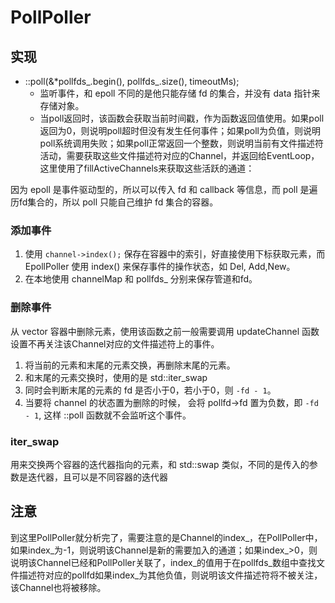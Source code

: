 # PollPoller

## 实现

* ::poll(&*pollfds_.begin(), pollfds_.size(), timeoutMs);
  * 监听事件，和 epoll 不同的是他只能存储 fd 的集合，并没有 data 指针来存储对象。
  * 当poll返回时，该函数会获取当前时间戳，作为函数返回值使用。如果poll返回为0，则说明poll超时但没有发生任何事件；如果poll为负值，则说明poll系统调用失败；如果poll正常返回一个整数，则说明当前有文件描述符活动，需要获取这些文件描述符对应的Channel，并返回给EventLoop，这里使用了fillActiveChannels来获取这些活跃的通道：



因为 epoll 是事件驱动型的，所以可以传入 fd 和 callback 等信息，而 poll 是遍历fd集合的，所以 poll 只能自己维护 fd 集合的容器。


### 添加事件

1. 使用 `channel->index();` 保存在容器中的索引，好直接使用下标获取元素，而 EpollPoller 使用 index() 来保存事件的操作状态，如 Del, Add,New。
2. 在本地使用 channelMap 和 pollfds_ 分别来保存管道和fd。

### 删除事件

从 vector 容器中删除元素，使用该函数之前一般需要调用 updateChannel 函数设置不再关注该Channel对应的文件描述符上的事件。

1. 将当前的元素和末尾的元素交换，再删除末尾的元素。
2. 和末尾的元素交换时，使用的是 std::iter_swap
3. 同时会判断末尾的元素的 fd 是否小于0，若小于0，则 `-fd - 1`。
4. 当要将 channel 的状态置为删除的时候， 会将 pollfd->fd 置为负数，即 `-fd - 1`, 这样 ::poll 函数就不会监听这个事件。

### iter_swap

用来交换两个容器的迭代器指向的元素，和 std::swap 类似，不同的是传入的参数是迭代器，且可以是不同容器的迭代器

## 注意

到这里PollPoller就分析完了，需要注意的是Channel的index_，在PollPoller中，如果index_为-1，则说明该Channel是新的需要加入的通道；如果index_>0，则说明该Channel已经和PollPoller关联了，index_的值用于在pollfds_数组中查找文件描述符对应的pollfd如果index_为其他负值，则说明该文件描述符将不被关注，该Channel也将被移除。